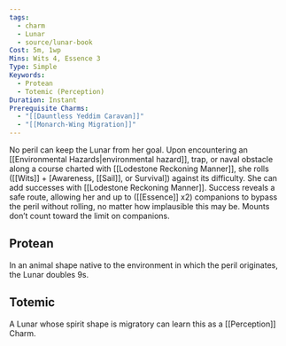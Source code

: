 ```yaml
---
tags:
  - charm
  - Lunar
  - source/lunar-book
Cost: 5m, 1wp
Mins: Wits 4, Essence 3
Type: Simple
Keywords:
  - Protean
  - Totemic (Perception)
Duration: Instant
Prerequisite Charms:
  - "[[Dauntless Yeddim Caravan]]"
  - "[[Monarch-Wing Migration]]"
---
```

No peril can keep the Lunar from her goal. Upon encountering an [[Environmental Hazards|environmental hazard]], trap, or naval obstacle along a course charted with [[Lodestone Reckoning Manner]], she rolls ([[Wits]] + [Awareness, [[Sail]], or Survival]) against its difficulty. She can add successes with [[Lodestone Reckoning Manner]]. Success reveals a safe route, allowing her and up to ([[Essence]] x2) companions to bypass the peril without rolling, no matter how implausible this may be. Mounts don’t count toward the limit on companions. 
## Protean 

In an animal shape native to the environment in which the peril originates, the Lunar doubles 9s. 
## Totemic 

A Lunar whose spirit shape is migratory can learn this as a [[Perception]] Charm.